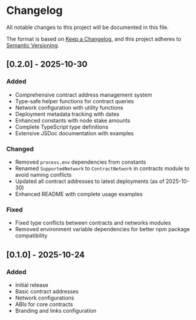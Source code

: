 # Changelog

All notable changes to this project will be documented in this file.

The format is based on [Keep a Changelog](https://keepachangelog.com/en/1.0.0/),
and this project adheres to [Semantic Versioning](https://semver.org/spec/v2.0.0.html).

## [0.2.0] - 2025-10-30

### Added
- Comprehensive contract address management system
- Type-safe helper functions for contract queries
- Network configuration with utility functions
- Deployment metadata tracking with dates
- Enhanced constants with node stake amounts
- Complete TypeScript type definitions
- Extensive JSDoc documentation with examples

### Changed
- Removed `process.env` dependencies from constants
- Renamed `SupportedNetwork` to `ContractNetwork` in contracts module to avoid naming conflicts
- Updated all contract addresses to latest deployments (as of 2025-10-30)
- Enhanced README with complete usage examples

### Fixed
- Fixed type conflicts between contracts and networks modules
- Removed environment variable dependencies for better npm package compatibility

## [0.1.0] - 2025-10-24

### Added
- Initial release
- Basic contract addresses
- Network configurations
- ABIs for core contracts
- Branding and links configuration
